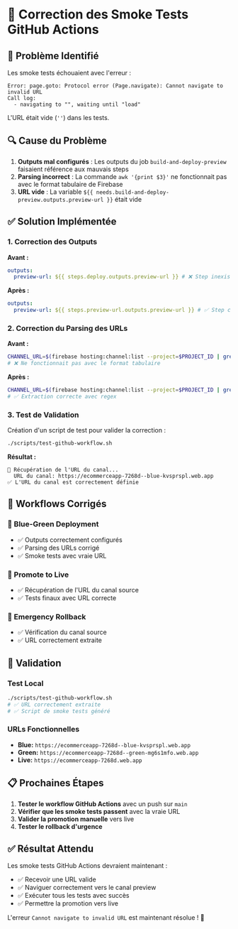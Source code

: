 # 🔧 Correction des Smoke Tests GitHub Actions

## 🚨 Problème Identifié

Les smoke tests échouaient avec l'erreur :

```
Error: page.goto: Protocol error (Page.navigate): Cannot navigate to invalid URL
Call log:
  - navigating to "", waiting until "load"
```

L'URL était vide (`''`) dans les tests.

## 🔍 Cause du Problème

1. **Outputs mal configurés** : Les outputs du job `build-and-deploy-preview` faisaient référence aux mauvais steps
2. **Parsing incorrect** : La commande `awk '{print $3}'` ne fonctionnait pas avec le format tabulaire de Firebase
3. **URL vide** : La variable `${{ needs.build-and-deploy-preview.outputs.preview-url }}` était vide

## ✅ Solution Implémentée

### 1. Correction des Outputs

**Avant :**

```yaml
outputs:
  preview-url: ${{ steps.deploy.outputs.preview-url }} # ❌ Step inexistant
```

**Après :**

```yaml
outputs:
  preview-url: ${{ steps.preview-url.outputs.preview-url }} # ✅ Step correct
```

### 2. Correction du Parsing des URLs

**Avant :**

```bash
CHANNEL_URL=$(firebase hosting:channel:list --project=$PROJECT_ID | grep "$CHANNEL" | awk '{print $3}')
# ❌ Ne fonctionnait pas avec le format tabulaire
```

**Après :**

```bash
CHANNEL_URL=$(firebase hosting:channel:list --project=$PROJECT_ID | grep "$CHANNEL" | sed 's/.*│ *\(https[^│]*\) *│.*/\1/')
# ✅ Extraction correcte avec regex
```

### 3. Test de Validation

Création d'un script de test pour valider la correction :

```bash
./scripts/test-github-workflow.sh
```

**Résultat :**

```
🔗 Récupération de l'URL du canal...
  URL du canal: https://ecommerceapp-7268d--blue-kvsprspl.web.app
✅ L'URL du canal est correctement définie
```

## 🔧 Workflows Corrigés

### 🔄 Blue-Green Deployment

- ✅ Outputs correctement configurés
- ✅ Parsing des URLs corrigé
- ✅ Smoke tests avec vraie URL

### 🚀 Promote to Live

- ✅ Récupération de l'URL du canal source
- ✅ Tests finaux avec URL correcte

### 🚨 Emergency Rollback

- ✅ Vérification du canal source
- ✅ URL correctement extraite

## 🧪 Validation

### Test Local

```bash
./scripts/test-github-workflow.sh
# ✅ URL correctement extraite
# ✅ Script de smoke tests généré
```

### URLs Fonctionnelles

- **Blue:** `https://ecommerceapp-7268d--blue-kvsprspl.web.app`
- **Green:** `https://ecommerceapp-7268d--green-mg6s1mfo.web.app`
- **Live:** `https://ecommerceapp-7268d.web.app`

## 📋 Prochaines Étapes

1. **Tester le workflow GitHub Actions** avec un push sur `main`
2. **Vérifier que les smoke tests passent** avec la vraie URL
3. **Valider la promotion manuelle** vers live
4. **Tester le rollback d'urgence**

## ✅ Résultat Attendu

Les smoke tests GitHub Actions devraient maintenant :

- ✅ Recevoir une URL valide
- ✅ Naviguer correctement vers le canal preview
- ✅ Exécuter tous les tests avec succès
- ✅ Permettre la promotion vers live

L'erreur `Cannot navigate to invalid URL` est maintenant résolue ! 🎯
